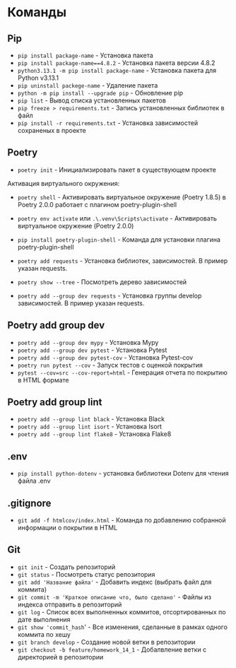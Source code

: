 # Команды

## Pip

- `pip install package-name` - Установка пакета
- `pip install package-name==4.8.2` - Установка пакета версии 4.8.2
- `python3.13.1 -m pip install package-name` - Установка пакета для Python v3.13.1
- `pip uninstall packege-name` - Удаление пакета
- `python -m pip install --upgrade pip` - Обновление pip
- `pip list` - Вывод списка установленных пакетов
- `pip freeze > requirements.txt` - Запись установленных библиотек в файл
- `pip install -r requirements.txt` - Установка зависимостей сохраненых в проекте

## Poetry

- `poetry init` - Инициализировать пакет в существующем проекте

Активация виртуального окружения:
- `poetry shell` - Активировать виртуальное окружение (Poetry 1.8.5) в Poetry 2.0.0 работает с плагином poetry-plugin-shell
- `poetry env activate` или `.\.venv\Scripts\activate` - Активировать виртуальное окружение (Poetry 2.0.0)
- `pip install poetry-plugin-shell` - Команда для установки плагина poetry-plugin-shell

- `poetry add requests` - Установка библиотек, зависимостей. В пример указан requests.
- `poetry show --tree` - Посмотреть дерево зависимостей
- `poetry add --group dev requests` - Установка группы develop зависимостей. В пример указан requests.

## Poetry add group dev

- `poetry add --group dev mypy` - Установка Mypy
- `poetry add --group dev pytest` - Установка Pytest
- `poetry add --group dev pytest-cov` - Установка Pytest-cov
- `poetry run pytest --cov` - Запуск тестов с оценкой покрытия
- `pytest --cov=src --cov-report=html` - Генерация отчета по покрытию в HTML формате

## Poetry add group lint

- `poetry add --group lint black` - Установка Black
- `poetry add --group lint isort` - Установка Isort
- `poetry add --group lint flake8` - Установка Flake8


## .env

- `pip install python-dotenv` - установка библиотеки Dotenv для чтения файла .env


## .gitignore
- `git add -f htmlcov/index.html` - Команда по добавлению собранной информации о покрытии в HTML
## Git

- `git init` - Создать репозиторий
- `git status` - Посмотреть статус репозитория
- `git add 'Название файла'` - Добавить индекс (выбрать файл для коммита)
- `git commit -m 'Краткое описание что, было сделано'` - Файлы из индекса отправить в репозиторий
- `git log` - Список всех выполненных коммитов, отсортированных по дате выполнения
- `git show 'commit_hash`' - Все изменения, сделанные в рамках одного коммита по хешу
- `git branch develop` - Создание новой ветки в репозитории
- `git checkout -b feature/homework_14_1` - Добалвление ветки с директорией в репозитории
